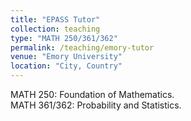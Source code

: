 ```yaml
---
title: "EPASS Tutor"
collection: teaching
type: "MATH 250/361/362"
permalink: /teaching/emory-tutor
venue: "Emory University"
location: "City, Country"
---
```


MATH 250: Foundation of Mathematics.  
MATH 361/362: Probability and Statistics.
